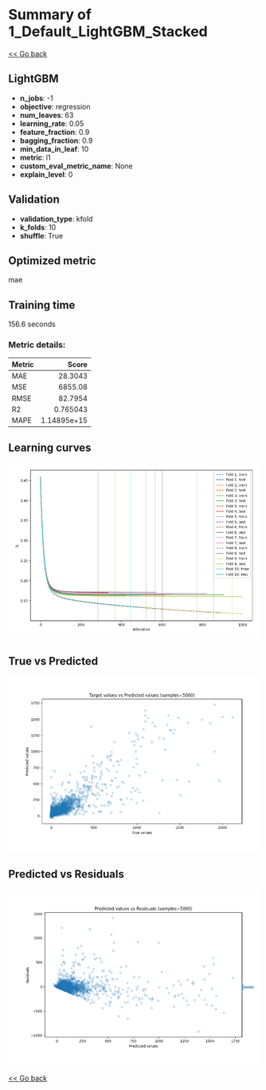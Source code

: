 # Summary of 1_Default_LightGBM_Stacked

[<< Go back](../README.md)


## LightGBM
- **n_jobs**: -1
- **objective**: regression
- **num_leaves**: 63
- **learning_rate**: 0.05
- **feature_fraction**: 0.9
- **bagging_fraction**: 0.9
- **min_data_in_leaf**: 10
- **metric**: l1
- **custom_eval_metric_name**: None
- **explain_level**: 0

## Validation
 - **validation_type**: kfold
 - **k_folds**: 10
 - **shuffle**: True

## Optimized metric
mae

## Training time

156.6 seconds

### Metric details:
| Metric   |          Score |
|:---------|---------------:|
| MAE      |   28.3043      |
| MSE      | 6855.08        |
| RMSE     |   82.7954      |
| R2       |    0.765043    |
| MAPE     |    1.14895e+15 |



## Learning curves
![Learning curves](learning_curves.png)
## True vs Predicted

![True vs Predicted](true_vs_predicted.png)


## Predicted vs Residuals

![Predicted vs Residuals](predicted_vs_residuals.png)



[<< Go back](../README.md)
